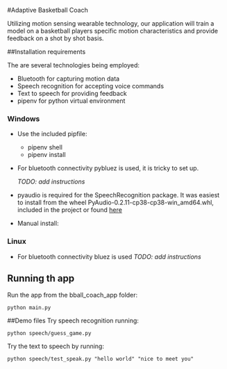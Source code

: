 #Adaptive Basketball Coach

Utilizing motion sensing wearable technology, our application will train a 
model on a basketball players specific motion characteristics and provide 
feedback on a shot by shot basis.

##Installation requirements

The are several technologies being employed:
* Bluetooth for capturing motion data
* Speech recognition for accepting voice commands
* Text to speech for providing feedback
* pipenv for python virtual environment 
 
### Windows
* Use the included pipfile:
    * pipenv shell
    * pipenv install
     
* For bluetooth connectivity pybluez is used, it is tricky to set up.

    _TODO: add instructions_ 

* pyaudio is required for the SpeechRecognition package. 
It was easiest to install from the wheel PyAudio-0.2.11-cp38-cp38-win_amd64.whl, included in the project or 
found [here](https://www.lfd.uci.edu/~gohlke/pythonlibs/#pyaudio)

* Manual install:


### Linux
* For bluetooth connectivity bluez is used
    _TODO: add instructions_

## Running th app
Run the app from the bball_coach_app folder:
    
    python main.py

##Demo files
Try speech recognition running:

    python speech/guess_game.py

Try the text to speech by running:
   
    python speech/test_speak.py "hello world" "nice to meet you"
    
    